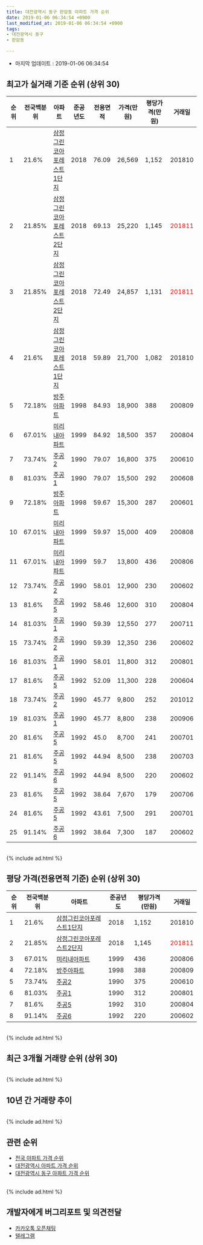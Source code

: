 ```yaml
---
title: 대전광역시 동구 판암동 아파트 가격 순위
date: 2019-01-06 06:34:54 +0900
last_modified_at: 2019-01-06 06:34:54 +0900
tags:
- 대전광역시 동구
- 판암동

---
```


* 마지막 업데이트 : 2019-01-06 06:34:54

## 최고가 실거래 기준 순위 (상위 30)


|순위|전국백분위|아파트|준공년도|전용면적|가격(만원)|평당가격(만원)|거래일|
|---|---|---|---|---|---|---|---|
|1|21.6%|[삼정그린코아포레스트1단지](https://search.naver.com/search.naver?query=%EB%8C%80%EC%A0%84%EA%B4%91%EC%97%AD%EC%8B%9C+%EB%8F%99%EA%B5%AC+%ED%8C%90%EC%95%94%EB%8F%99+%EC%82%BC%EC%A0%95%EA%B7%B8%EB%A6%B0%EC%BD%94%EC%95%84%ED%8F%AC%EB%A0%88%EC%8A%A4%ED%8A%B81%EB%8B%A8%EC%A7%80)|2018|76.09|26,569|1,152|201810|
|2|21.85%|[삼정그린코아포레스트2단지](https://search.naver.com/search.naver?query=%EB%8C%80%EC%A0%84%EA%B4%91%EC%97%AD%EC%8B%9C+%EB%8F%99%EA%B5%AC+%ED%8C%90%EC%95%94%EB%8F%99+%EC%82%BC%EC%A0%95%EA%B7%B8%EB%A6%B0%EC%BD%94%EC%95%84%ED%8F%AC%EB%A0%88%EC%8A%A4%ED%8A%B82%EB%8B%A8%EC%A7%80)|2018|69.13|25,220|1,145|<span style="color:red">201811</span>|
|3|21.85%|[삼정그린코아포레스트2단지](https://search.naver.com/search.naver?query=%EB%8C%80%EC%A0%84%EA%B4%91%EC%97%AD%EC%8B%9C+%EB%8F%99%EA%B5%AC+%ED%8C%90%EC%95%94%EB%8F%99+%EC%82%BC%EC%A0%95%EA%B7%B8%EB%A6%B0%EC%BD%94%EC%95%84%ED%8F%AC%EB%A0%88%EC%8A%A4%ED%8A%B82%EB%8B%A8%EC%A7%80)|2018|72.49|24,857|1,131|<span style="color:red">201811</span>|
|4|21.6%|[삼정그린코아포레스트1단지](https://search.naver.com/search.naver?query=%EB%8C%80%EC%A0%84%EA%B4%91%EC%97%AD%EC%8B%9C+%EB%8F%99%EA%B5%AC+%ED%8C%90%EC%95%94%EB%8F%99+%EC%82%BC%EC%A0%95%EA%B7%B8%EB%A6%B0%EC%BD%94%EC%95%84%ED%8F%AC%EB%A0%88%EC%8A%A4%ED%8A%B81%EB%8B%A8%EC%A7%80)|2018|59.89|21,700|1,082|201810|
|5|72.18%|[방주아파트](https://search.naver.com/search.naver?query=%EB%8C%80%EC%A0%84%EA%B4%91%EC%97%AD%EC%8B%9C+%EB%8F%99%EA%B5%AC+%ED%8C%90%EC%95%94%EB%8F%99+%EB%B0%A9%EC%A3%BC%EC%95%84%ED%8C%8C%ED%8A%B8)|1998|84.93|18,900|388|200809|
|6|67.01%|[미리내아파트](https://search.naver.com/search.naver?query=%EB%8C%80%EC%A0%84%EA%B4%91%EC%97%AD%EC%8B%9C+%EB%8F%99%EA%B5%AC+%ED%8C%90%EC%95%94%EB%8F%99+%EB%AF%B8%EB%A6%AC%EB%82%B4%EC%95%84%ED%8C%8C%ED%8A%B8)|1999|84.92|18,500|357|200804|
|7|73.74%|[주공2](https://search.naver.com/search.naver?query=%EB%8C%80%EC%A0%84%EA%B4%91%EC%97%AD%EC%8B%9C+%EB%8F%99%EA%B5%AC+%ED%8C%90%EC%95%94%EB%8F%99+%EC%A3%BC%EA%B3%B52)|1990|79.07|16,800|375|200610|
|8|81.03%|[주공1](https://search.naver.com/search.naver?query=%EB%8C%80%EC%A0%84%EA%B4%91%EC%97%AD%EC%8B%9C+%EB%8F%99%EA%B5%AC+%ED%8C%90%EC%95%94%EB%8F%99+%EC%A3%BC%EA%B3%B51)|1990|79.07|15,500|292|200608|
|9|72.18%|[방주아파트](https://search.naver.com/search.naver?query=%EB%8C%80%EC%A0%84%EA%B4%91%EC%97%AD%EC%8B%9C+%EB%8F%99%EA%B5%AC+%ED%8C%90%EC%95%94%EB%8F%99+%EB%B0%A9%EC%A3%BC%EC%95%84%ED%8C%8C%ED%8A%B8)|1998|59.67|15,300|287|200601|
|10|67.01%|[미리내아파트](https://search.naver.com/search.naver?query=%EB%8C%80%EC%A0%84%EA%B4%91%EC%97%AD%EC%8B%9C+%EB%8F%99%EA%B5%AC+%ED%8C%90%EC%95%94%EB%8F%99+%EB%AF%B8%EB%A6%AC%EB%82%B4%EC%95%84%ED%8C%8C%ED%8A%B8)|1999|59.97|15,000|409|200808|
|11|67.01%|[미리내아파트](https://search.naver.com/search.naver?query=%EB%8C%80%EC%A0%84%EA%B4%91%EC%97%AD%EC%8B%9C+%EB%8F%99%EA%B5%AC+%ED%8C%90%EC%95%94%EB%8F%99+%EB%AF%B8%EB%A6%AC%EB%82%B4%EC%95%84%ED%8C%8C%ED%8A%B8)|1999|59.7|13,800|436|200806|
|12|73.74%|[주공2](https://search.naver.com/search.naver?query=%EB%8C%80%EC%A0%84%EA%B4%91%EC%97%AD%EC%8B%9C+%EB%8F%99%EA%B5%AC+%ED%8C%90%EC%95%94%EB%8F%99+%EC%A3%BC%EA%B3%B52)|1990|58.01|12,900|230|200602|
|13|81.6%|[주공5](https://search.naver.com/search.naver?query=%EB%8C%80%EC%A0%84%EA%B4%91%EC%97%AD%EC%8B%9C+%EB%8F%99%EA%B5%AC+%ED%8C%90%EC%95%94%EB%8F%99+%EC%A3%BC%EA%B3%B55)|1992|58.46|12,600|310|200804|
|14|81.03%|[주공1](https://search.naver.com/search.naver?query=%EB%8C%80%EC%A0%84%EA%B4%91%EC%97%AD%EC%8B%9C+%EB%8F%99%EA%B5%AC+%ED%8C%90%EC%95%94%EB%8F%99+%EC%A3%BC%EA%B3%B51)|1990|59.39|12,550|277|200711|
|15|73.74%|[주공2](https://search.naver.com/search.naver?query=%EB%8C%80%EC%A0%84%EA%B4%91%EC%97%AD%EC%8B%9C+%EB%8F%99%EA%B5%AC+%ED%8C%90%EC%95%94%EB%8F%99+%EC%A3%BC%EA%B3%B52)|1990|59.39|12,350|236|200602|
|16|81.03%|[주공1](https://search.naver.com/search.naver?query=%EB%8C%80%EC%A0%84%EA%B4%91%EC%97%AD%EC%8B%9C+%EB%8F%99%EA%B5%AC+%ED%8C%90%EC%95%94%EB%8F%99+%EC%A3%BC%EA%B3%B51)|1990|58.01|11,800|312|200801|
|17|81.6%|[주공5](https://search.naver.com/search.naver?query=%EB%8C%80%EC%A0%84%EA%B4%91%EC%97%AD%EC%8B%9C+%EB%8F%99%EA%B5%AC+%ED%8C%90%EC%95%94%EB%8F%99+%EC%A3%BC%EA%B3%B55)|1992|52.09|11,300|228|200604|
|18|73.74%|[주공2](https://search.naver.com/search.naver?query=%EB%8C%80%EC%A0%84%EA%B4%91%EC%97%AD%EC%8B%9C+%EB%8F%99%EA%B5%AC+%ED%8C%90%EC%95%94%EB%8F%99+%EC%A3%BC%EA%B3%B52)|1990|45.77|9,800|252|201012|
|19|81.03%|[주공1](https://search.naver.com/search.naver?query=%EB%8C%80%EC%A0%84%EA%B4%91%EC%97%AD%EC%8B%9C+%EB%8F%99%EA%B5%AC+%ED%8C%90%EC%95%94%EB%8F%99+%EC%A3%BC%EA%B3%B51)|1990|45.77|8,800|238|200906|
|20|81.6%|[주공5](https://search.naver.com/search.naver?query=%EB%8C%80%EC%A0%84%EA%B4%91%EC%97%AD%EC%8B%9C+%EB%8F%99%EA%B5%AC+%ED%8C%90%EC%95%94%EB%8F%99+%EC%A3%BC%EA%B3%B55)|1992|45.0|8,700|241|200701|
|21|81.6%|[주공5](https://search.naver.com/search.naver?query=%EB%8C%80%EC%A0%84%EA%B4%91%EC%97%AD%EC%8B%9C+%EB%8F%99%EA%B5%AC+%ED%8C%90%EC%95%94%EB%8F%99+%EC%A3%BC%EA%B3%B55)|1992|44.94|8,500|238|200703|
|22|91.14%|[주공6](https://search.naver.com/search.naver?query=%EB%8C%80%EC%A0%84%EA%B4%91%EC%97%AD%EC%8B%9C+%EB%8F%99%EA%B5%AC+%ED%8C%90%EC%95%94%EB%8F%99+%EC%A3%BC%EA%B3%B56)|1992|44.94|8,500|220|200602|
|23|81.6%|[주공5](https://search.naver.com/search.naver?query=%EB%8C%80%EC%A0%84%EA%B4%91%EC%97%AD%EC%8B%9C+%EB%8F%99%EA%B5%AC+%ED%8C%90%EC%95%94%EB%8F%99+%EC%A3%BC%EA%B3%B55)|1992|38.64|7,670|179|200706|
|24|81.6%|[주공5](https://search.naver.com/search.naver?query=%EB%8C%80%EC%A0%84%EA%B4%91%EC%97%AD%EC%8B%9C+%EB%8F%99%EA%B5%AC+%ED%8C%90%EC%95%94%EB%8F%99+%EC%A3%BC%EA%B3%B55)|1992|43.61|7,500|291|200701|
|25|91.14%|[주공6](https://search.naver.com/search.naver?query=%EB%8C%80%EC%A0%84%EA%B4%91%EC%97%AD%EC%8B%9C+%EB%8F%99%EA%B5%AC+%ED%8C%90%EC%95%94%EB%8F%99+%EC%A3%BC%EA%B3%B56)|1992|38.64|7,300|187|200602|


<br>
{% include ad.html %}
<br>

## 평당 가격(전용면적 기준) 순위 (상위 30)


|순위|전국백분위|아파트|준공년도|평당가격(만원)|거래일|
|---|---|---|---|---|---|
|1|21.6%|[삼정그린코아포레스트1단지](https://search.naver.com/search.naver?query=%EB%8C%80%EC%A0%84%EA%B4%91%EC%97%AD%EC%8B%9C+%EB%8F%99%EA%B5%AC+%ED%8C%90%EC%95%94%EB%8F%99+%EC%82%BC%EC%A0%95%EA%B7%B8%EB%A6%B0%EC%BD%94%EC%95%84%ED%8F%AC%EB%A0%88%EC%8A%A4%ED%8A%B81%EB%8B%A8%EC%A7%80)|2018|1,152|201810|
|2|21.85%|[삼정그린코아포레스트2단지](https://search.naver.com/search.naver?query=%EB%8C%80%EC%A0%84%EA%B4%91%EC%97%AD%EC%8B%9C+%EB%8F%99%EA%B5%AC+%ED%8C%90%EC%95%94%EB%8F%99+%EC%82%BC%EC%A0%95%EA%B7%B8%EB%A6%B0%EC%BD%94%EC%95%84%ED%8F%AC%EB%A0%88%EC%8A%A4%ED%8A%B82%EB%8B%A8%EC%A7%80)|2018|1,145|<span style="color:red">201811</span>|
|3|67.01%|[미리내아파트](https://search.naver.com/search.naver?query=%EB%8C%80%EC%A0%84%EA%B4%91%EC%97%AD%EC%8B%9C+%EB%8F%99%EA%B5%AC+%ED%8C%90%EC%95%94%EB%8F%99+%EB%AF%B8%EB%A6%AC%EB%82%B4%EC%95%84%ED%8C%8C%ED%8A%B8)|1999|436|200806|
|4|72.18%|[방주아파트](https://search.naver.com/search.naver?query=%EB%8C%80%EC%A0%84%EA%B4%91%EC%97%AD%EC%8B%9C+%EB%8F%99%EA%B5%AC+%ED%8C%90%EC%95%94%EB%8F%99+%EB%B0%A9%EC%A3%BC%EC%95%84%ED%8C%8C%ED%8A%B8)|1998|388|200809|
|5|73.74%|[주공2](https://search.naver.com/search.naver?query=%EB%8C%80%EC%A0%84%EA%B4%91%EC%97%AD%EC%8B%9C+%EB%8F%99%EA%B5%AC+%ED%8C%90%EC%95%94%EB%8F%99+%EC%A3%BC%EA%B3%B52)|1990|375|200610|
|6|81.03%|[주공1](https://search.naver.com/search.naver?query=%EB%8C%80%EC%A0%84%EA%B4%91%EC%97%AD%EC%8B%9C+%EB%8F%99%EA%B5%AC+%ED%8C%90%EC%95%94%EB%8F%99+%EC%A3%BC%EA%B3%B51)|1990|312|200801|
|7|81.6%|[주공5](https://search.naver.com/search.naver?query=%EB%8C%80%EC%A0%84%EA%B4%91%EC%97%AD%EC%8B%9C+%EB%8F%99%EA%B5%AC+%ED%8C%90%EC%95%94%EB%8F%99+%EC%A3%BC%EA%B3%B55)|1992|310|200804|
|8|91.14%|[주공6](https://search.naver.com/search.naver?query=%EB%8C%80%EC%A0%84%EA%B4%91%EC%97%AD%EC%8B%9C+%EB%8F%99%EA%B5%AC+%ED%8C%90%EC%95%94%EB%8F%99+%EC%A3%BC%EA%B3%B56)|1992|220|200602|


<br>
{% include ad.html %}
<br>

## 최근 3개월 거래량 순위 (상위 30)


<div style="width:100%;">
    <canvas id="deal_count_ranking" height="250"></canvas>
</div>


<script>
new Chart(document.getElementById("deal_count_ranking"), {
    type: 'horizontalBar',
    data: {
        labels: ['주공5', '주공1', '주공6', '주공2', '미리내아파트', '삼정그린코아포레스트2단지', '삼정그린코아포레스트1단지'],
        datasets: [{
            label: '실거래 수',
            data: [18, 13, 8, 6, 2, 2, 1],
            borderColor: "rgba(255, 0, 128, 1)",
            backgroundColor: "rgba(255, 0, 128, 0.5)",
            fill: false,
        }]
    },
    options: {
        responsive: true,
        title: {
            display: true,
            text: '최근 3개월 거래량 순위'
        },
        tooltips: {
            mode: 'index',
            intersect: false,
            callbacks: {
                title: function(tooltipItems, data) {
                    return "실거래 수:";
                },
                label: function(tooltipItem, data) {
                    return data.labels[tooltipItem.index] + ": " + tooltipItem.xLabel;
                }
            }
        },
        hover: {
            mode: 'nearest',
            intersect: true
        },
        scales: {
            xAxes: [{
                display: true,
                scaleLabel: {
                    display: true,
                    labelString: '실거래 수'
                },
                ticks: {
                    suggestedMin: 0,
                }
            }],
            yAxes: [{
                display: true,
                ticks: {
                    autoSkip: false,
                    callback: function(value, index, values) {
                        if (value.length > 15)
                            return value.substr(0, 13) + "...";
                        else
                            return value;
                    }
                },
                scaleLabel: {
                    display: false,
                }
            }]
        }
    }
});

</script>


<br>
{% include ad.html %}
<br>

## 10년 간 거래량 추이


<div style="width:100%;">
    <canvas id="deal_progress" height="250"></canvas>
</div>

<script>
new Chart(document.getElementById("deal_progress"), {
    type: 'line',
    data: {
        labels: ['200901','200902','200903','200904','200905','200906','200907','200908','200909','200910','200911','200912','201001','201002','201003','201004','201005','201006','201007','201008','201009','201010','201011','201012','201101','201102','201103','201104','201105','201106','201107','201108','201109','201110','201111','201112','201201','201202','201203','201204','201205','201206','201207','201208','201209','201210','201211','201212','201301','201302','201303','201304','201305','201306','201307','201308','201309','201310','201311','201312','201401','201402','201403','201404','201405','201406','201407','201408','201409','201410','201411','201412','201501','201502','201503','201504','201505','201506','201507','201508','201509','201510','201511','201512','201601','201602','201603','201604','201605','201606','201607','201608','201609','201610','201611','201612','201701','201702','201703','201704','201705','201706','201707','201708','201709','201710','201711','201712','201801','201802','201803','201804','201805','201806','201807','201808','201809','201810','201811','201812','201901'],
        datasets: [{
            label: '실거래 수',
            pointRadius: 1,
            data: [40, 45, 47, 49, 47, 55, 52, 69, 49, 60, 34, 34, 42, 34, 53, 39, 34, 34, 33, 36, 42, 43, 48, 37, 50, 29, 45, 36, 27, 31, 18, 29, 26, 29, 21, 13, 13, 23, 29, 16, 20, 18, 17, 12, 14, 24, 20, 19, 21, 40, 40, 43, 36, 18, 16, 14, 34, 33, 29, 21, 41, 46, 42, 28, 23, 23, 26, 29, 25, 42, 28, 28, 27, 36, 48, 33, 31, 28, 31, 24, 31, 36, 33, 19, 35, 25, 41, 28, 38, 21, 31, 27, 33, 54, 28, 18, 22, 30, 28, 31, 33, 20, 16, 24, 17, 22, 18, 12, 21, 29, 28, 27, 24, 24, 29, 24, 20, 28, 25, 24, 1],
            borderColor: "rgba(255, 201, 14, 1)",
            backgroundColor: "rgba(255, 201, 14, 0.5)",
            fill: true,
        }]
    },
    options: {
        responsive: true,
        title: {
            display: true,
            text: '10년간 거래량 추이'
        },
        tooltips: {
            mode: 'index',
            intersect: false,
        },
        hover: {
            mode: 'nearest',
            intersect: true
        },
        scales: {
            xAxes: [{
                display: true,
                scaleLabel: {
                    display: true,
                    labelString: '년/월'
                }
            }],
            yAxes: [{
                display: true,
                ticks: {
                    suggestedMin: 0,
                },
                scaleLabel: {
                    display: true,
                    labelString: '실거래 수'
                }
            }]
        }
    }
});

</script>


<br>
{% include ad.html %}
<br>

## 관련 순위

- [전국 아파트 가격 순위](https://inasie.github.io/apt-ranking/전국)
- [대전광역시 아파트 가격 순위](https://inasie.github.io/apt-ranking/대전광역시)
- [대전광역시 동구 아파트 가격 순위](https://inasie.github.io/apt-ranking/대전광역시-동구)


<br>
{% include ad.html %}
<br>

## 개발자에게 버그리포트 및 의견전달

- [카카오톡 오픈채팅](https://open.kakao.com/o/gLJUAP4)
- [텔레그램](https://t.me/inasie)

